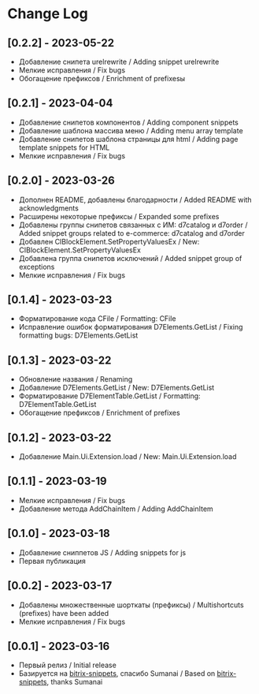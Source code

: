 # Change Log

## [0.2.2] - 2023-05-22

- Добавление снипетa urelrewrite / Adding snippet urelrewrite
- Мелкие исправления / Fix bugs
- Обогащение префиксов / Enrichment of prefixesы

## [0.2.1] - 2023-04-04

- Добавление снипетов компонентов / Adding component snippets
- Добавление шаблона массива меню / Adding menu array template
- Добавление снипетов шаблона страницы для html / Adding page template snippets for HTML
- Мелкие исправления / Fix bugs

## [0.2.0] - 2023-03-26

- Дополнен README, добавлены благодарности / Added README with acknowledgments
- Расширены некоторые префиксы / Expanded some prefixes
- Добавлены группы снипетов связанных с ИМ: d7catalog и d7order / Added snippet groups related to e-commerce: d7catalog and d7order
- Добавлен CIBlockElement.SetPropertyValuesEx / New: CIBlockElement.SetPropertyValuesEx
- Добавлена группа снипетов исключений /  Added snippet group of exceptions 
- Мелкие исправления / Fix bugs

## [0.1.4] - 2023-03-23

- Форматирование кода CFile / Formatting: CFile
- Исправление ошибок форматирования D7Elements.GetList / Fixing formatting bugs: D7Elements.GetList

## [0.1.3] - 2023-03-22

- Обновление названия / Renaming
- Добавление D7Elements.GetList / New: D7Elements.GetList
- Форматирование D7ElementTable.GetList / Formatting: D7ElementTable.GetList
- Обогащение префиксов / Enrichment of prefixes

## [0.1.2] - 2023-03-22

- Добавление Main.Ui.Extension.load / New: Main.Ui.Extension.load

## [0.1.1] - 2023-03-19

- Мелкие исправления / Fix bugs
- Добавление метода AddChainItem / Adding AddChainItem

## [0.1.0] - 2023-03-18

- Добавление сниппетов JS / Adding snippets for js
- Первая публикация

## [0.0.2] - 2023-03-17

- Добавлены множественные шорткаты (префиксы) / Multishortcuts (prefixes)  have been added
- Мелкие исправления / Fix bugs

## [0.0.1] - 2023-03-16

- Первый релиз / Initial release
- Базируется на [bitrix-snippets](https://marketplace.visualstudio.com/items?itemName=sumanai.bitrix-snippet), спасибо Sumanai / Based on [bitrix-snippets](https://marketplace.visualstudio.com/items?itemName=sumanai.bitrix-snippet), thanks Sumanai